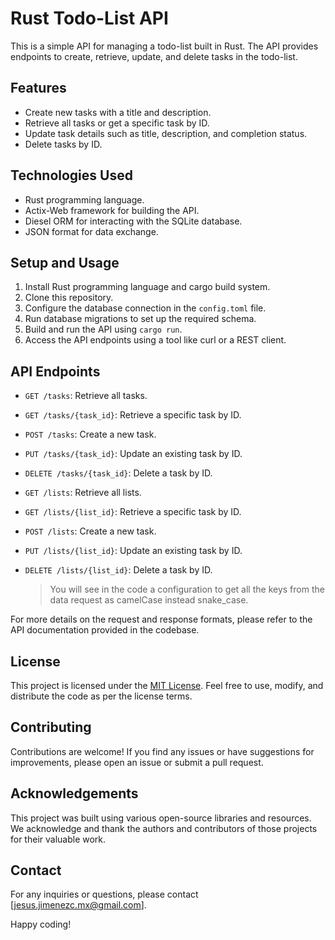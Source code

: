 # Rust Todo-List API

This is a simple API for managing a todo-list built in Rust. The API provides endpoints to create, retrieve, update, and delete tasks in the todo-list.

## Features

- Create new tasks with a title and description.
- Retrieve all tasks or get a specific task by ID.
- Update task details such as title, description, and completion status.
- Delete tasks by ID.

## Technologies Used

- Rust programming language.
- Actix-Web framework for building the API.
- Diesel ORM for interacting with the SQLite database.
- JSON format for data exchange.

## Setup and Usage

1. Install Rust programming language and cargo build system.
2. Clone this repository.
3. Configure the database connection in the `config.toml` file.
4. Run database migrations to set up the required schema.
5. Build and run the API using `cargo run`.
6. Access the API endpoints using a tool like curl or a REST client.

## API Endpoints

- `GET /tasks`: Retrieve all tasks.
- `GET /tasks/{task_id}`: Retrieve a specific task by ID.
- `POST /tasks`: Create a new task.
- `PUT /tasks/{task_id}`: Update an existing task by ID.
- `DELETE /tasks/{task_id}`: Delete a task by ID.
- `GET /lists`: Retrieve all lists.
- `GET /lists/{list_id}`: Retrieve a specific task by ID.
- `POST /lists`: Create a new task.
- `PUT /lists/{list_id}`: Update an existing task by ID.
- `DELETE /lists/{list_id}`: Delete a task by ID.

  > You will see in the code a configuration to get all the keys from the data request as camelCase instead snake_case.

For more details on the request and response formats, please refer to the API documentation provided in the codebase.

## License

This project is licensed under the [MIT License](LICENSE). Feel free to use, modify, and distribute the code as per the license terms.

## Contributing

Contributions are welcome! If you find any issues or have suggestions for improvements, please open an issue or submit a pull request.

## Acknowledgements

This project was built using various open-source libraries and resources. We acknowledge and thank the authors and contributors of those projects for their valuable work.

## Contact

For any inquiries or questions, please contact [jesus.jimenezc.mx@gmail.com].

Happy coding!
